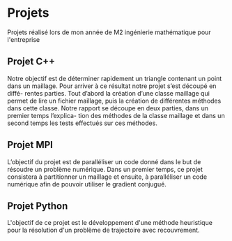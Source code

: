 # Projets

Projets réalisé lors de mon année de M2 ingénierie mathématique pour l'entreprise

## Projet C++

Notre objectif est de déterminer rapidement un triangle contenant un point dans un maillage. Pour arriver à ce résultat notre projet s’est découpé en diffé- rentes parties. Tout d’abord la création d’une classe maillage qui permet de lire un fichier maillage, puis la création de différentes méthodes dans cette classe.
Notre rapport se découpe en deux parties, dans un premier temps l’explica- tion des méthodes de la classe maillage et dans un second temps les tests effectués sur ces méthodes.

## Projet MPI

L’objectif du projet est de paralléliser un code donné dans le but de résoudre un problème numérique. Dans un premier temps, ce projet consistera à partitionner un maillage et ensuite, à paralléliser un code numérique afin de pouvoir utiliser le gradient conjugué.


## Projet Python

L'objectif de ce projet est le développement d'une méthode heuristique pour la résolution d'un problème de trajectoire avec recouvrement.
